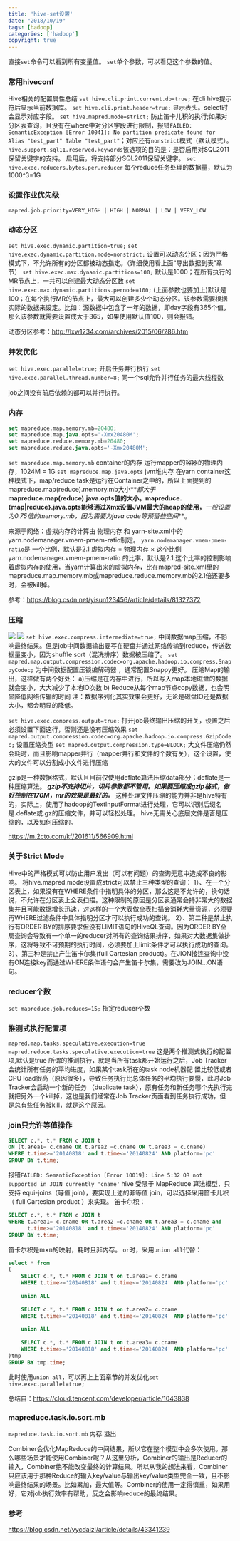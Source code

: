 ```yaml
---
title: 'hive-set设置'
date: "2018/10/19"
tags: [hadoop]
categories: ['hadoop']
copyright: true
---
```

直接`set`命令可以看到所有变量值。
`set`单个参数，可以看见这个参数的值。

### 常用hiveconf
Hive相关的配置属性总结
`set hive.cli.print.current.db=true;` 在cli hive提示符后显示当前数据库。
`set hive.cli.print.header=true;` 显示表头。select时会显示对应字段。
`set hive.mapred.mode=strict;` 防止笛卡儿积的执行;如果对分区表查询，且没有在where中对分区字段进行限制，报错`FAILED: SemanticException [Error 10041]: No partition predicate found for Alias "test_part" Table "test_part"`；对应还有`nonstrict`模式（默认模式）。
`hive.support.sql11.reserved.keywords`该选项的目的是：是否启用对SQL2011保留关键字的支持。 启用后，将支持部分SQL2011保留关键字。
`set hive.exec.reducers.bytes.per.reducer` 每个reduce任务处理的数据量，默认为1000^3=1G

###  设置作业优先级
`mapred.job.priority=VERY_HIGH | HIGH | NORMAL | LOW | VERY_LOW`

### 动态分区
`set hive.exec.dynamic.partition=true;`
`set hive.exec.dynamic.partition.mode=nonstrict;` 设置可以动态分区；因为严格模式下，不允许所有的分区都被动态指定。（详细使用看上面“导出数据到表”章节）
`set hive.exec.max.dynamic.partitions=100;` 默认是1000；在所有执行的MR节点上，一共可以创建最大动态分区数
`set hive.exec.max.dynamic.partitions.pernode=100;`  (上面参数也要加上)默认是100；在每个执行MR的节点上，最大可以创建多少个动态分区。该参数需要根据实际的数据来设定。比如：源数据中包含了一年的数据，即day字段有365个值，那么该参数就需要设置成大于365，如果使用默认值100，则会报错。

动态分区参考：http://lxw1234.com/archives/2015/06/286.htm

### 并发优化
`set hive.exec.parallel=true;`  开启任务并行执行
`set hive.exec.parallel.thread.number=8;`  同一个sql允许并行任务的最大线程数

job之间没有前后依赖的都可以并行执行。
### 内存
```sql
set mapreduce.map.memory.mb=20480;
set mapreduce.map.java.opts='-Xmx20480M';  
set mapreduce.reduce.memory.mb=20480;
set mapreduce.reduce.java.opts='-Xmx20480M';
```
`set mapreduce.map.memory.mb`  container的内存 运行mapper的容器的物理内存，1024M = 1G
`set mapreduce.map.java.opts`  jvm堆内存
在yarn container这种模式下，map/reduce task是运行在Container之中的，所以上面提到的mapreduce.map(reduce).memory.mb大小**_都大于_**mapreduce.map(reduce).java.opts值的大小。mapreduce.{map|reduce}.java.opts能够通过Xmx设置JVM最大的heap的使用，**_一般设置为0.75倍的memory.mb，因为需要为java code等预留些空间_**。

来源于网络：虚拟内存的计算由 物理内存 和 yarn-site.xml中的yarn.nodemanager.vmem-pmem-ratio制定。
`yarn.nodemanager.vmem-pmem-ratio`是 一个比例，默认是2.1   虚拟内存 = 物理内存 × 这个比例 
yarn.nodemanager.vmem-pmem-ratio 的比率，默认是2.1.这个比率的控制影响着虚拟内存的使用，当yarn计算出来的虚拟内存，比在mapred-site.xml里的mapreduce.map.memory.mb或mapreduce.reduce.memory.mb的2.1倍还要多时，会被kill掉。

参考：https://blog.csdn.net/yisun123456/article/details/81327372

### 压缩

![](yasuo.png)
![](yasuo1.png)
`set hive.exec.compress.intermediate=true;` 中间数据map压缩，不影响最终结果。但是job中间数据输出要写在硬盘并通过网络传输到reduce，传送数据量变小，因为shuffle sort（混洗排序）数据被压缩了。
`set mapred.map.output.compression.codec=org.apache.hadoop.io.compress.SnappyCodec;` 为中间数据配置压锁编解码器 ，通常配置Snappy更好。
压缩Map的输出，这样做有两个好处：
a)压缩是在内存中进行，所以写入map本地磁盘的数据就会变小，大大减少了本地IO次数
b) Reduce从每个map节点copy数据，也会明显降低网络传输的时间
注：数据序列化其实效果会更好，无论是磁盘IO还是数据大小，都会明显的降低。

`set hive.exec.compress.output=true;`  打开job最终输出压缩的开关，设置之后必须设置下面这行，否则还是没有压缩效果
`set mapred.output.compression.codec=org.apache.hadoop.io.compress.GzipCodec;`  设置压缩类型
`set mapred.output.compression.type=BLOCK;` 大文件压缩仍然会耗时，而且影响mapper并行（mapper并行和文件的个数有关），这个设置，使大的文件可以分割成小文件进行压缩

gzip是一种数据格式，默认且目前仅使用deflate算法压缩data部分；deflate是一种压缩算法。
**_gzip不支持切片，切片参数都不管用。如果要压缩成gzip格式，做好控制在170M，mr的效果是最好的。_**
这种处理文件压缩的能力并非是hive特有的，实际上，使用了hadoop的TextInputFormat进行处理，它可以识别后缀名是.deflate或.gz的压缩文件，并可以轻松处理。
hive无需关心底层文件是否是压缩的，以及如何压缩的。

https://m.2cto.com/kf/201611/566909.html
### 关于Strict Mode 

 Hive中的严格模式可以防止用户发出（可以有问题）的查询无意中造成不良的影响。 将hive.mapred.mode设置成strict可以禁止三种类型的查询：
 1）、在一个分区表上，如果没有在WHERE条件中指明具体的分区，那么这是不允许的，换句话说，不允许在分区表上全表扫描。这种限制的原因是分区表通常会持非常大的数据集并且可能数据增长迅速，对这样的一个大表做全表扫描会消耗大量资源，必须要再WHERE过滤条件中具体指明分区才可以执行成功的查询。
 2）、第二种是禁止执行有ORDER BY的排序要求但没有LIMIT语句的HiveQL查询。因为ORDER BY全局查询会导致有一个单一的reducer对所有的查询结果排序，如果对大数据集做排序，这将导致不可预期的执行时间，必须要加上limit条件才可以执行成功的查询。
 3）、第三种是禁止产生笛卡尔集(full Cartesian product)。在JION接连查询中没有ON连接key而通过WHERE条件语句会产生笛卡尔集，需要改为JOIN...ON语句。  

### reducer个数
`set mapreduce.job.reduces=15;` 指定reducer个数

### 推测式执行配置项
`mapred.map.tasks.speculative.execution=true`
`mapred.reduce.tasks.speculative.execution=true`
这是两个推测式执行的配置项,默认是true
所谓的推测执行，就是当所有task都开始运行之后，Job Tracker会统计所有任务的平均进度，如果某个task所在的task node机器配
置比较低或者CPU load很高（原因很多），导致任务执行比总体任务的平均执行要慢，此时Job Tracker会启动一个新的任务
（duplicate task），原有任务和新任务哪个先执行完就把另外一个kill掉，这也是我们经常在Job Tracker页面看到任务执行成功，但
是总有些任务被kill，就是这个原因。

### join只允许等值操作
```sql
SELECT c.*, t.* FROM c JOIN t 
ON (t.area1= c.cname OR t.area2 =c.cname OR t.area3 = c.cname)
WHERE t.time>='20140818' and t.time<='20140824' AND platform='pc'
GROUP BY t.time;
```
报错`FAILED: SemanticException [Error 10019]: Line 5:32 OR not supported in JOIN currently 'cname'`
hive 受限于 MapReduce 算法模型，只支持 equi-joins（等值 join），要实现上述的非等值 join，可以选择采用笛卡儿积（ full Cartesian product ）来实现。
笛卡尔积：
```sql
SELECT c.*, t.* FROM c JOIN t 
WHERE t.area1= c.cname OR t.area2 =c.cname OR t.area3 = c.cname and 
      t.time>='20140818' and t.time<='20140824' AND platform='pc'
GROUP BY t.time;
```
笛卡尔积是m×n的映射，耗时且非内存。
`or`时，采用`union all`代替：
```sql
select * from 
(
    SELECT c.*, t.* FROM c JOIN t on t.area1= c.cname
    WHERE t.time>='20140818' and t.time<='20140824' AND platform='pc'
    
    union ALL 
    
    SELECT c.*, t.* FROM c JOIN t on t.area2= c.cname
    WHERE t.time>='20140818' and t.time<='20140824' AND platform='pc'
    
    union ALL 
    
    SELECT c.*, t.* FROM c JOIN t on t.area3= c.cname
    WHERE t.time>='20140818' and t.time<='20140824' AND platform='pc'
)tmp
GROUP BY tmp.time;
```
此时使用`union all`，可以再上上面章节的并发优化`set hive.exec.parallel=true;` 

总结自：https://cloud.tencent.com/developer/article/1043838

### mapreduce.task.io.sort.mb
`mapreduce.task.io.sort.mb` 内存  溢出

Combiner会优化MapReduce的中间结果，所以它在整个模型中会多次使用。那么哪些场景才能使用Combiner呢？从这里分析，Combiner的输出是Reducer的输入，Combiner绝不能改变最终的计算结果。所以从我的想法来看，Combiner只应该用于那种Reduce的输入key/value与输出key/value类型完全一致，且不影响最终结果的场景。比如累加，最大值等。Combiner的使用一定得慎重，如果用好，它对job执行效率有帮助，反之会影响reduce的最终结果。
### 参考
https://blog.csdn.net/yycdaizi/article/details/43341239
